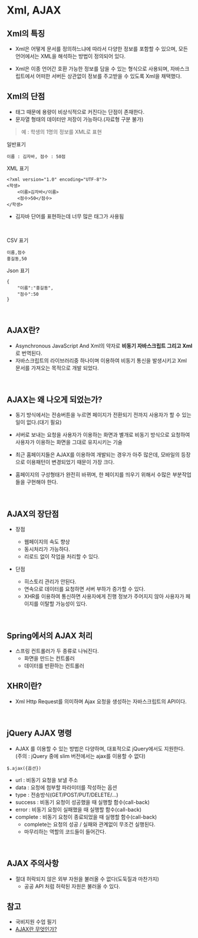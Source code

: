 Xml, AJAX
======

Xml의 특징
-------

- Xml은 어떻게 문서를 정의하느냐에 따라서 다양한 정보를 포함할 수 있으며,
모든 언어에서는 XML을 해석하는 방법이 정의되어 있다.

- Xml은 이종 언어간 호환 가능한 정보를 담을 수 있는 형식으로 사용되며,
자바스크립트에서 어떠한 서버든 상관없이 정보를 주고받을 수 있도록 Xml을 채택했다.

Xml의 단점
-------

- 태그 때문에 용량이 비상식적으로 커진다는 단점이 존재한다.
- 문자열 형태의 데이터만 저장이 가능하다.(자료형 구분 불가)

> 예 : 학생의 1명의 정보를 XML로 표현


일반표기


```
이름 : 김자바, 점수 : 50점
```

XML 표기

```
<?xml version="1.0" encoding="UTF-8"?>
<학생>
	<이름>김자바</이름>
	<점수>50</점수>
</학생>
```
- 김자바 단어를 표현하는데 너무 많은 태그가 사용됨      
<br>

CSV 표기

```
이름,점수
홍길동,50
```

Json 표기

```
{
	"이름":"홍길동",
	"점수":50
}
```

<br>

AJAX란?
-------
* Asynchronous JavaScript And Xml의 약자로 __비동기 자바스크립트 그리고 Xml__ 로 번역된다.    
* 자바스크립트의 라이브러리중 하나이며 이용하여 비동기 통신을 발생시키고 Xml 문서를 가져오는 목적으로 개발 되었다.

<br>

AJAX는 왜 나오게 되었는가?
------------

- 동기 방식에서는 전송버튼을 누르면 페이지가 전환되기 전까지 사용자가 할 수 있는 일이 없다.(대기 필요)

- 서버로 보내는 요청을 사용자가 이용하는 화면과 별개로 
비동기 방식으로 요청하여 사용자가 이용하는 화면을 그대로 유지시키는 기술

- 최근 홈페이지들은 AJAX를 이용하여 개발되는 경우가 아주 많은데, 
모바일의 등장으로 이용패턴이 변경되었기 때문이 가장 크다.

- 홈페이지의 구성형태가 완전히 바뀌며, 한 페이지를 띄우기 위해서 수많은 부분작업들을 구현해야 한다.

<br>

AJAX의 장단점
-----------
- 장점
	- 웹페이지의 속도 향상
	- 동시처리가 가능하다.
	- 리로드 없이 작업을 처리할 수 있다.
	
- 단점
	- 히스토리 관리가 안된다.
	- 연속으로 데이터를 요청하면 서버 부하가 증가할 수 있다.
	- XHR를 이용하여 통신하면 사용자에게 진행 정보가 주어지지 않아 사용자가 페이지를 이탈할 가능성이 있다.

<br>

Spring에서의 AJAX 처리
-----------

- 스프링 컨트롤러가 두 종류로 나눠진다.        
	- 화면을 만드는 컨트롤러          
	- 데이터를 반환하는 컨트롤러

XHR이란?
-----------

- Xml Http Request를 의미하며 Ajax 요청을 생성하는 자바스크립트의 API이다.

<br>

jQuery AJAX 명령
-----------

- AJAX 를 이용할 수 있는 방법은 다양하며, 대표적으로 jQuery에서도 지원한다.        
(주의 : jQuery 중에 slim 버전에서는 ajax를 이용할 수 없다)

```
$.ajax({옵션})
```

- url : 비동기 요청을 보낼 주소
- data : 요청에 첨부할 파라미터를 작성하는 옵션
- type : 전송방식(GET/POST/PUT/DELETE/...)
- success : 비동기 요청이 성공했을 때 실행할 함수(call-back)
- error : 비동기 요청이 실패했을 때 실행할 함수(call-back)
- complete : 비동기 요청이 종료되었을 때 실행할 함수(call-back)      
	- complete는 요청의 성공 / 실패와 관계없이 무조건 실행된다.        
	- 마무리하는 역할의 코드들이 들어간다.

<br>

AJAX 주의사항
----------

- 절대 허락되지 않은 외부 자원을 불러올 수 없다(도둑질과 마찬가지)
	- 공공 API 처럼 허락된 자원은 불러올 수 있다.

참고
----------
- 국비지원 수업 필기
- [AJAX란 무엇인가?](https://coding-factory.tistory.com/143)

